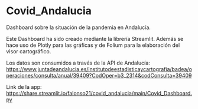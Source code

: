 # Covid_Andalucia
Dashboard sobre la situación de la pandemia en Andalucía.

Este Dashboard ha sido creado mediante la librería Streamlit. Además se hace uso de Plotly para las gráficas y de Folium para la elaboración del visor cartográfico.

Los datos son consumidos a través de la API de Andalucía: https://www.juntadeandalucia.es/institutodeestadisticaycartografia/badea/operaciones/consulta/anual/39409?CodOper=b3_2314&codConsulta=39409

Link de la app: https://share.streamlit.io/falonso21/covid_andalucia/main/Covid_Dashboard.py
